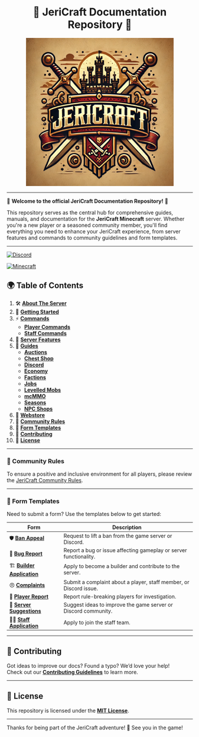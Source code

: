 
<div style="text-align: center;">
  <h1>📝 JeriCraft Documentation Repository 📝</h1>
  <img src="/misc/assets/images/logos/jericraft_logo_1.png" alt="JeriCraft Logo" width="400" />
</div>

---

🌟 **Welcome to the official JeriCraft Documentation Repository!** 🌟

This repository serves as the central hub for comprehensive guides, manuals, and documentation for the
**JeriCraft Minecraft** server. Whether you're a new player or a seasoned community member, you'll find
everything you need to enhance your JeriCraft experience, from server features and commands to community
guidelines and form templates.

---

[![Discord](https://img.shields.io/badge/Discord-Join_Our_Server-7289DA?style=for-the-badge&logo=discord)](https://discord.gg/wuVcM9AZrr)

[![Minecraft](https://img.shields.io/badge/Minecraft-1.21.4-00AF54?style=for-the-badge&logo=curseforge)](jericraft.net)

## 🌍 Table of Contents

1. 🛠 **[About The Server](docs/about-the-server/About.md)**
2. 🚀 **[Getting Started](docs/guides/Getting%20Started.md)**
3. ⚡ **[Commands](docs/commands)**
   - **[Player Commands](docs/commands/PLAYER-COMMANDS.md)**
   - **[Staff Commands](docs/commands/STAFF-COMMANDS.md)**
4. 🌟 **[Server Features](docs/features/features.md)**
5. 📖 **[Guides](docs/guides)**
   - **[Auctions](docs/guides/Auctions)**
   - **[Chest Shop](docs/guides/Chest%20Shop.md)**
   - **[Discord](docs/guides/Discord.md)**
   - **[Economy](docs/guides/Economy.md)**
   - **[Factions](docs/guides/Factions.md)**
   - **[Jobs](docs/guides/Jobs.md)**
   - **[Levelled Mobs](docs/guides/Levelled%20Mobs.md)**
   - **[mcMMO](docs/guides/mcMMO.md)**
   - **[Seasons](docs/guides/Realistic%20Seasons.md)**
   - **[NPC Shops](docs/NPC%20Shops)**
6. 💎 **[Webstore](/docs/webstore/store.md)**
7. 📜 **[Community Rules](policies/Community-Rules.md)**
8. 📝 **[Form Templates](#-form-templates)**
9. 🤝 **[Contributing](CONTRIBUTING.md)**
10. 📄 **[License](LICENCE.md)**

---

### 📜 Community Rules

To ensure a positive and inclusive environment for all players, please review
the [JeriCraft Community Rules](policies/Community-Rules.md).

---

### 📝 Form Templates

Need to submit a form? Use the templates below to get started:

| Form                                                                                                               | Description                                                        |
|--------------------------------------------------------------------------------------------------------------------|--------------------------------------------------------------------|
| 🛡 **[Ban Appeal](https://github.com/Chalwk/JeriCraftDocs/issues/new?template=ban-appeal.yaml)**                   | Request to lift a ban from the game server or Discord.             |
| 🐛 **[Bug Report](https://github.com/Chalwk/JeriCraftDocs/issues/new?template=bug-report.yaml)**                   | Report a bug or issue affecting gameplay or server functionality.  |
| 🏗 **[Builder Application](https://github.com/Chalwk/JeriCraftDocs/issues/new?template=builder-application.yaml)** | Apply to become a builder and contribute to the server.            |
| 😠 **[Complaints](https://github.com/Chalwk/JeriCraftDocs/issues/new?template=complaints.yaml)**                   | Submit a complaint about a player, staff member, or Discord issue. |
| 🚨 **[Player Report](https://github.com/Chalwk/JeriCraftDocs/issues/new?template=player-report.yaml)**             | Report rule-breaking players for investigation.                    |
| 🌟 **[Server Suggestions](https://github.com/Chalwk/JeriCraftDocs/issues/new?template=server-suggestions.yaml)**   | Suggest ideas to improve the game server or Discord community.     |
| 👩‍💻 **[Staff Application](https://github.com/Chalwk/JeriCraftDocs/issues/new?template=staff-application.yaml)**  | Apply to join the staff team.                                      |

---

## 🤝 Contributing

Got ideas to improve our docs? Found a typo? We’d love your help!<br>
Check out our **[Contributing Guidelines](CONTRIBUTING.md)** to learn more.

---

## 📄 License

This repository is licensed under the **[MIT License](LICENCE.md)**.

---

Thanks for being part of the JeriCraft adventure! 💖 See you in the game!